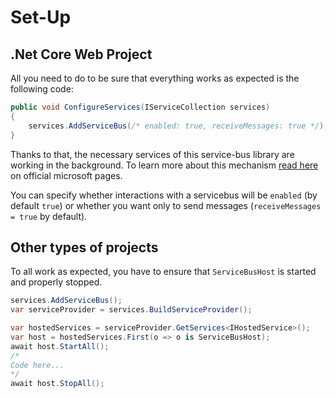 # Set-Up

## .Net Core Web Project
All you need to do to be sure that everything works as expected is the following code:

```csharp
public void ConfigureServices(IServiceCollection services)
{
    services.AddServiceBus(/* enabled: true, receiveMessages: true */);
}
```

Thanks to that, the necessary services of this service-bus library are working in the background.
To learn more about this mechanism [read here](https://docs.microsoft.com/en-us/dotnet/architecture/microservices/multi-container-microservice-net-applications/background-tasks-with-ihostedservice)
on official microsoft pages.

You can specify whether interactions with a servicebus will be `enabled` (by default `true`)
or whether you want only to send messages (`receiveMessages = true` by default). 

## Other types of projects

To all work as expected, you have to ensure that ```ServiceBusHost``` is started and properly stopped.

```csharp
services.AddServiceBus();
var serviceProvider = services.BuildServiceProvider();

var hostedServices = serviceProvider.GetServices<IHostedService>();
var host = hostedServices.First(o => o is ServiceBusHost);
await host.StartAll();
/*
Code here...
*/
await host.StopAll();
```
